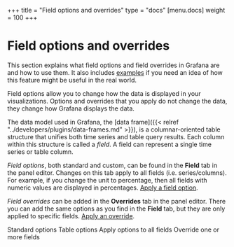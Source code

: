 +++
title = "Field options and overrides"
type = "docs"
[menu.docs]
weight = 100
+++

# Field options and overrides

This section explains what field options and field overrides in Grafana are and how to use them. It also includes [examples](#examples) if you need an idea of how this feature might be useful in the real world.

Field options allow you to change how the data is displayed in your visualizations. Options and overrides that you apply do not change the data, they change how Grafana displays the data.

The data model used in Grafana, the [data frame]({{< relref "../developers/plugins/data-frames.md" >}}), is a columnar-oriented table structure that unifies both time series and table query results. Each column within this structure is called a _field_. A field can represent a single time series or table column.

_Field options_, both standard and custom, can be found in the **Field** tab in the panel editor. Changes on this tab apply to all fields (i.e. series/columns). For example, if you change the unit to percentage, then all fields with numeric values are displayed in percentages. [Apply a field option](#configure-all-fields).

_Field overrides_ can be added in the **Overrides** tab in the panel editor. There you can add the same options as you find in the **Field** tab, but they are only applied to specific fields. [Apply an override](#override-a-field).

Standard options
Table options
Apply options to all fields
Override one or more fields